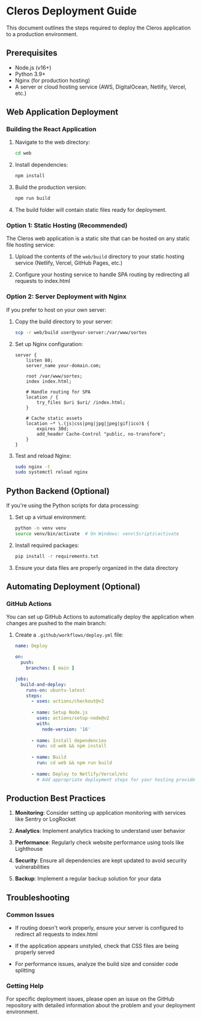 # Cleros Deployment Guide

This document outlines the steps required to deploy the Cleros application to a production environment.

## Prerequisites

- Node.js (v16+)
- Python 3.9+
- Nginx (for production hosting)
- A server or cloud hosting service (AWS, DigitalOcean, Netlify, Vercel, etc.)

## Web Application Deployment

### Building the React Application

1. Navigate to the web directory:
   ```bash
   cd web
   ```

2. Install dependencies:
   ```bash
   npm install
   ```

3. Build the production version:
   ```bash
   npm run build
   ```

4. The build folder will contain static files ready for deployment.

### Option 1: Static Hosting (Recommended)

The Cleros web application is a static site that can be hosted on any static file hosting service:

1. Upload the contents of the `web/build` directory to your static hosting service (Netlify, Vercel, GitHub Pages, etc.)

2. Configure your hosting service to handle SPA routing by redirecting all requests to index.html

### Option 2: Server Deployment with Nginx

If you prefer to host on your own server:

1. Copy the build directory to your server:
   ```bash
   scp -r web/build user@your-server:/var/www/sortes
   ```

2. Set up Nginx configuration:
   ```
   server {
       listen 80;
       server_name your-domain.com;

       root /var/www/sortes;
       index index.html;

       # Handle routing for SPA
       location / {
           try_files $uri $uri/ /index.html;
       }

       # Cache static assets
       location ~* \.(js|css|png|jpg|jpeg|gif|ico)$ {
           expires 30d;
           add_header Cache-Control "public, no-transform";
       }
   }
   ```

3. Test and reload Nginx:
   ```bash
   sudo nginx -t
   sudo systemctl reload nginx
   ```

## Python Backend (Optional)

If you're using the Python scripts for data processing:

1. Set up a virtual environment:
   ```bash
   python -m venv venv
   source venv/bin/activate  # On Windows: venv\Scripts\activate
   ```

2. Install required packages:
   ```bash
   pip install -r requirements.txt
   ```

3. Ensure your data files are properly organized in the data directory

## Automating Deployment (Optional)

### GitHub Actions

You can set up GitHub Actions to automatically deploy the application when changes are pushed to the main branch:

1. Create a `.github/workflows/deploy.yml` file:
   ```yaml
   name: Deploy

   on:
     push:
       branches: [ main ]

   jobs:
     build-and-deploy:
       runs-on: ubuntu-latest
       steps:
         - uses: actions/checkout@v2
         
         - name: Setup Node.js
           uses: actions/setup-node@v2
           with:
             node-version: '16'
             
         - name: Install dependencies
           run: cd web && npm install
           
         - name: Build
           run: cd web && npm run build
           
         - name: Deploy to Netlify/Vercel/etc
           # Add appropriate deployment steps for your hosting provider
   ```

## Production Best Practices

1. **Monitoring**: Consider setting up application monitoring with services like Sentry or LogRocket

2. **Analytics**: Implement analytics tracking to understand user behavior

3. **Performance**: Regularly check website performance using tools like Lighthouse

4. **Security**: Ensure all dependencies are kept updated to avoid security vulnerabilities

5. **Backup**: Implement a regular backup solution for your data

## Troubleshooting

### Common Issues

- If routing doesn't work properly, ensure your server is configured to redirect all requests to index.html

- If the application appears unstyled, check that CSS files are being properly served

- For performance issues, analyze the build size and consider code splitting

### Getting Help

For specific deployment issues, please open an issue on the GitHub repository with detailed information about the problem and your deployment environment. 